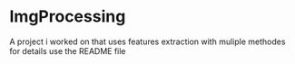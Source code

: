 # ImgProcessing
A project i worked on that uses features extraction with muliple methodes for details use the README file
